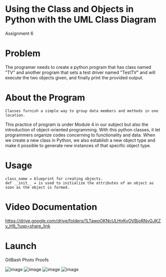 # Using the Class and Objects in Python with the UML Class Diagram
Assignment 6
# Problem
The programer needs to create a python program that has class named "TV" and another program that sets a test driver named "TestTV" and will execute the two objects given, and finally print the provided output.
# About the Program

```
Classes furnish a simple way to group data members and methods in one location.
```

This practice of program is under Module 4 in our subject but also the introduction of object-oriented programming. With this python classes, it let programmers organize codes concerning to functionality and data. When we create a new class in Python, we also establish a new object type and make it possible to generate new instances of that specific object type.

# Usage

```
class_name = blueprint for creating objects.
def __init__ = is used to initialize the attributes of an object as soon as the object is formed.
```

# Video Documentation
https://drive.google.com/drive/folders/1LTawoOKNcULHnKvOVBjoRNvGJKZy_H9_?usp=share_link

# Launch
GitBash Photo Proofs

![image](https://github.com/alyj24/class_test-driver_UML/assets/129832127/540352b8-330f-4df3-bd6b-b254efe78f2b)
![image](https://github.com/alyj24/class_test-driver_UML/assets/129832127/0ca5df80-8920-4a2a-bc65-c0af2ccc550b)
![image](https://github.com/alyj24/class_test-driver_UML/assets/129832127/da83c696-be82-47c8-ada3-8ee0ec4b1a9b)
![image](https://github.com/alyj24/class_test-driver_UML/assets/129832127/468eaefc-bb48-4984-a790-5019128c46e7)
